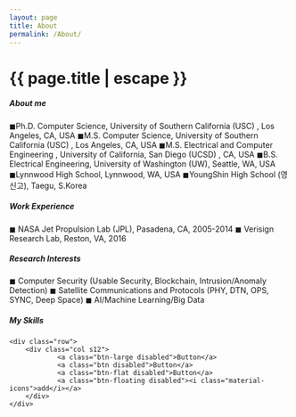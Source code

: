 ```yaml
---
layout: page
title: About
permalink: /About/
---
```


<h1 class="page-title">{{ page.title | escape }}</h1>

<div class="section">
    <h5>About me</h5> 
        ◼Ph.D. Computer Science, University of Southern California (USC) , Los Angeles, CA, USA
        ◼M.S. Computer Science, University of Southern California (USC) , Los Angeles, CA, USA
        ◼M.S. Electrical and Computer Engineering , University of California, San Diego (UCSD) , CA, USA
        ◼B.S. Electrical Engineering, University of Washington (UW), Seattle, WA, USA
        ◼Lynnwood High School, Lynnwood, WA, USA
        ◼YoungShin High School (영신고), Taegu, S.Korea
 
</div>

<div class="divider"></div>
<div class="section">
    <h5>Work Experience</h5> 
        ◼ NASA Jet Propulsion Lab (JPL), Pasadena, CA, 2005-2014
        ◼ Verisign Research Lab, Reston, VA, 2016 
</div>

<div class="divider"></div>
<div class="section">
    <h5>Research Interests</h5> 
          ◼ Computer Security (Usable Security, Blockchain, Intrusion/Anomaly Detection)
          ◼ Satellite Communications and Protocols (PHY, DTN, OPS, SYNC, Deep Space)
          ◼ AI/Machine Learning/Big Data 
</div>
<div class="divider"></div>
<div class="section">
    <h5>My Skills</h5> 

    <div class="row">
        <div class="col s12">
                <a class="btn-large disabled">Button</a>
                <a class="btn disabled">Button</a>
                <a class="btn-flat disabled">Button</a>
                <a class="btn-floating disabled"><i class="material-icons">add</i></a>      
        </div>
    </div>
</div>
